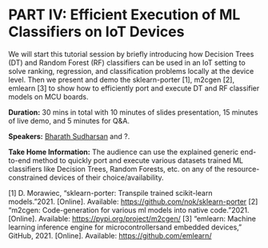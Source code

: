 # PART IV: Efficient Execution of ML Classifiers on IoT Devices

We will start this tutorial session by briefly introducing how Decision Trees (DT) and Random Forest (RF) classifiers can be used in an IoT setting to solve ranking, regression, and classification problems locally at the device level. Then we present and demo the sklearn-porter [1], m2cgen [2], emlearn [3] to show how to efficiently port and execute DT and RF classifier models on MCU boards.

**Duration:** 30 mins in total with 10 minutes of slides presentation, 15 minutes of live demo, and 5 minutes for Q&A.

**Speakers:** [Bharath Sudharsan](https://bharathsudharsan.github.io/profile/) and ?.

**Take Home Information:** The audience can use the explained generic end-to-end method to quickly port and execute various datasets trained ML classifiers like Decision Trees, Random Forests, etc. on any of the resource-constrained devices of their choice/availability.

[1] D.  Morawiec,  “sklearn-porter:  Transpile  trained  scikit-learn  models.”2021. [Online]. Available: https://github.com/nok/sklearn-porter
[2] “m2cgen:  Code-generation  for  various  ml  models  into  native  code.”2021. [Online]. Available: https://pypi.org/project/m2cgen/
[3] “emlearn:  Machine  learning  inference  engine  for  microcontrollersand  embedded  devices,”  GitHub,  2021.  [Online].  Available:  https://github.com/emlearn/